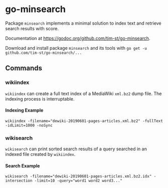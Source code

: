 # go-minsearch

Package `minsearch` implements a minimal solution to index text and retrieve search results with score.

Documentation at <https://godoc.org/github.com/tim-st/go-minsearch>.

Download and install package `minsearch` and its tools with `go get -u github.com/tim-st/go-minsearch/...`

## Commands

### wikiindex

`wikiindex` can create a full text index of a MediaWiki `xml.bz2` dump file. The indexing process is interruptable.

#### Indexing Example

`wikiindex -filename="dewiki-20190601-pages-articles.xml.bz2" -fullText -idLimit=1000 -noSync`

### wikisearch

`wikisearch` can print sorted search results of a query searched in an indexed file created by `wikiindex`.

#### Search Example

`wikisearch -filename="dewiki-20190601-pages-articles.xml.bz2.idx" -intersection -limit=10 -query="word1 word2 word3..."`
